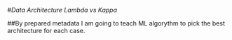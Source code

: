 #*Data Architecture Lambda vs Kappa*

##By prepared metadata I am going to teach ML algorythm to pick the best architecture for each case.

